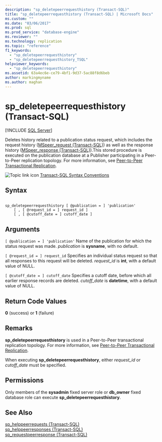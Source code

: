 ```yaml
---
description: "sp_deletepeerrequesthistory (Transact-SQL)"
title: "sp_deletepeerrequesthistory (Transact-SQL) | Microsoft Docs"
ms.custom: ""
ms.date: "03/06/2017"
ms.prod: sql
ms.prod_service: "database-engine"
ms.reviewer: ""
ms.technology: replication
ms.topic: "reference"
f1_keywords: 
  - "sp_deletepeerrequesthistory"
  - "sp_deletepeerrequesthistory_TSQL"
helpviewer_keywords: 
  - "sp_deletepeerrequesthistory"
ms.assetid: 63a4ec6e-ce79-4bf1-9d37-5ac88f8d6beb
author: markingmyname
ms.author: maghan
---
```

# sp_deletepeerrequesthistory (Transact-SQL)
[!INCLUDE [SQL Server](../../includes/applies-to-version/sqlserver.md)]

  Deletes history related to a publication status request, which includes the request history ([MSpeer_request &#40;Transact-SQL&#41;](../../relational-databases/system-tables/mspeer-request-transact-sql.md)) as well as the response history ([MSpeer_response &#40;Transact-SQL&#41;](../../relational-databases/system-tables/mspeer-response-transact-sql.md)).This stored procedure is executed on the publication database at a Publisher participating in a Peer-to-Peer replication topology. For more information, see [Peer-to-Peer Transactional Replication](../../relational-databases/replication/transactional/peer-to-peer-transactional-replication.md).  
  
 ![Topic link icon](../../database-engine/configure-windows/media/topic-link.gif "Topic link icon") [Transact-SQL Syntax Conventions](../../t-sql/language-elements/transact-sql-syntax-conventions-transact-sql.md)  
  
## Syntax  
  
```  
  
sp_deletepeerrequesthistory [ @publication = ] 'publication'  
    [ , [ @request_id = ] request_id ]  
    [ , [ @cutoff_date = ] cutoff_date ]  
```  
  
## Arguments  
`[ @publication = ] 'publication'`
 Name of the publication for which the status request was made. *publication* is **sysname**, with no default.  
  
`[ @request_id = ] request_id`
 Specifies an individual status request so that all responses to this request will be deleted. *request_id* is **int**, with a default value of NULL.  
  
`[ @cutoff_date = ] cutoff_date`
 Specifies a cutoff date, before which all earlier response records are deleted. *cutoff_date* is **datetime**, with a default value of NULL.  
  
## Return Code Values  
 **0** (success) or **1** (failure)  
  
## Remarks  
 **sp_deletepeerrequesthistory** is used in a Peer-to-Peer transactional replication topology. For more information, see [Peer-to-Peer Transactional Replication](../../relational-databases/replication/transactional/peer-to-peer-transactional-replication.md).  
  
 When executing **sp_deletepeerrequesthistory**, either *request_id* or *cutoff_date* must be specified.  
  
## Permissions  
 Only members of the **sysadmin** fixed server role or **db_owner** fixed database role can execute **sp_deletepeerrequesthistory**.  
  
## See Also  
 [sp_helppeerrequests &#40;Transact-SQL&#41;](../../relational-databases/system-stored-procedures/sp-helppeerrequests-transact-sql.md)   
 [sp_helppeerresponses &#40;Transact-SQL&#41;](../../relational-databases/system-stored-procedures/sp-helppeerresponses-transact-sql.md)   
 [sp_requestpeerresponse &#40;Transact-SQL&#41;](../../relational-databases/system-stored-procedures/sp-requestpeerresponse-transact-sql.md)  
  
  
